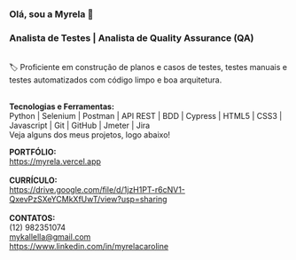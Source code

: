 ### Olá, sou a Myrela 👋
### Analista de Testes | Analista de Quality Assurance (QA)
<br>
🏷️ Proficiente em construção de planos e casos de testes, testes manuais e testes automatizados com código limpo e boa arquitetura. 
<br><br>

<strong>Tecnologias e Ferramentas:</strong> <br>
Python | Selenium | Postman | API REST | BDD | Cypress | HTML5 | CSS3 | Javascript | Git | GitHub | Jmeter | Jira <br>
Veja alguns dos meus projetos, logo abaixo!
<br>

<strong>PORTFÓLIO: </strong>
<br>
https://myrela.vercel.app
<br><br>
<strong>CURRÍCULO: </strong>
<br>
https://drive.google.com/file/d/1jzH1PT-r6cNV1-QxevPzSXeYCMkXfUwT/view?usp=sharing
<br><br>
<strong>CONTATOS:</strong> 
<br>
(12) 982351074
<br>
mykallella@gmail.com
<br>
https://www.linkedin.com/in/myrelacaroline




